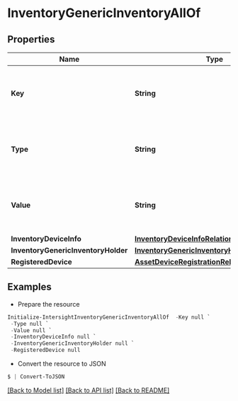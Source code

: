 # InventoryGenericInventoryAllOf
## Properties

Name | Type | Description | Notes
------------ | ------------- | ------------- | -------------
**Key** | **String** | Key of inventory data for Generic Inventory data set. | [optional] [readonly] 
**Type** | **String** | Type of inventory data for Generic Inventory data set. | [optional] [readonly] 
**Value** | **String** | Value of inventory data for Generic Inventory data set. | [optional] [readonly] 
**InventoryDeviceInfo** | [**InventoryDeviceInfoRelationship**](InventoryDeviceInfoRelationship.md) |  | [optional] 
**InventoryGenericInventoryHolder** | [**InventoryGenericInventoryHolderRelationship**](InventoryGenericInventoryHolderRelationship.md) |  | [optional] 
**RegisteredDevice** | [**AssetDeviceRegistrationRelationship**](AssetDeviceRegistrationRelationship.md) |  | [optional] 

## Examples

- Prepare the resource
```powershell
Initialize-IntersightInventoryGenericInventoryAllOf  -Key null `
 -Type null `
 -Value null `
 -InventoryDeviceInfo null `
 -InventoryGenericInventoryHolder null `
 -RegisteredDevice null
```

- Convert the resource to JSON
```powershell
$ | Convert-ToJSON
```

[[Back to Model list]](../README.md#documentation-for-models) [[Back to API list]](../README.md#documentation-for-api-endpoints) [[Back to README]](../README.md)

